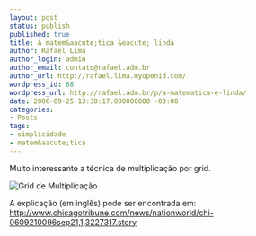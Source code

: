 ```yaml
---
layout: post
status: publish
published: true
title: A matem&aacute;tica &eacute; linda
author: Rafael Lima
author_login: admin
author_email: contato@rafael.adm.br
author_url: http://rafael.lima.myopenid.com/
wordpress_id: 88
wordpress_url: http://rafael.adm.br/p/a-matematica-e-linda/
date: 2006-09-25 13:30:17.000000000 -03:00
categories:
- Posts
tags:
- simplicidade
- matem&aacute;tica
---
```

Muito interessante a t&eacute;cnica de multiplica&ccedil;&atilde;o por grid.

<img id="image87" src="http://rafael.adm.br/wp-content/uploads/2006/09/mathgrid.jpg" alt="Grid de Multiplica&ccedil;&atilde;o" />

A explica&ccedil;&atilde;o (em ingl&ecirc;s) pode ser encontrada em:
<a href="http://www.chicagotribune.com/news/nationworld/chi-0609210096sep21,1,3227317.story">http://www.chicagotribune.com/news/nationworld/chi-0609210096sep21,1,3227317.story</a>
